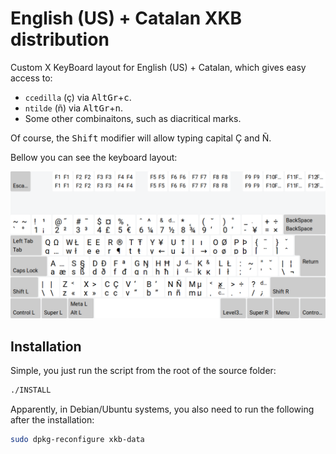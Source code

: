# English (US) + Catalan XKB distribution
Custom X KeyBoard layout for English (US) + Catalan, which gives easy access to:
 - `ccedilla` (ç) via <kbd>AltGr</kbd>+<kbd>c</kbd>.
 - `ntilde` (ñ) via <kbd>AltGr</kbd>+<kbd>n</kbd>.
 - Some other combinaitons, such as diacritical marks.

Of course, the <kbd>Shift</kbd> modifier will allow typing capital Ç and Ñ.

Bellow you can see the keyboard layout:

![image](screenshots/layout.png)

## Installation

Simple, you just run the script from the root of the source folder:
```bash
./INSTALL
```

Apparently, in Debian/Ubuntu systems, you also need to run the following after the installation:
```bash
sudo dpkg-reconfigure xkb-data
```
